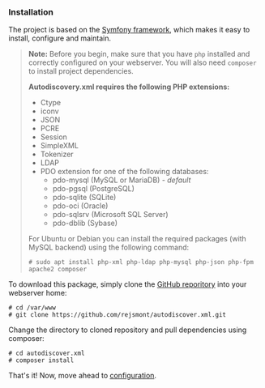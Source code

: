 ### Installation

The project is based on the [Symfony framework](https://symfony.com),
which makes it easy to install, configure and maintain.

> **Note:** Before you begin, make sure that you have `php` installed
> and correctly configured on your webserver. You will also
> need `composer` to install project dependencies.
>
> **Autodiscovery.xml requires the following PHP extensions:**
> * Ctype
> * iconv
> * JSON
> * PCRE
> * Session
> * SimpleXML
> * Tokenizer
> * LDAP
> * PDO extension for one of the following databases:
>   * pdo-mysql (MySQL or MariaDB) - *default*
>   * pdo-pgsql (PostgreSQL)
>   * pdo-sqlite (SQLite)
>   * pdo-oci (Oracle)
>   * pdo-sqlsrv (Microsoft SQL Server)
>   * pdo-dblib (Sybase)
>
> For Ubuntu or Debian you can install the required packages
> (with MySQL backend) using the following command:
> ```shell
> # sudo apt install php-xml php-ldap php-mysql php-json php-fpm apache2 composer
> ```


To download this package, simply clone the
[GitHub reporitory](https://github.com/rejsmont/autodiscover.xml)
into your webserver home:

```shell
# cd /var/www
# git clone https://github.com/rejsmont/autodiscover.xml.git
```

Change the directory to cloned repository and pull dependencies
using composer:
```shell
# cd autodiscover.xml
# composer install
```

That's it! Now, move ahead to [configuration](configure.md).
